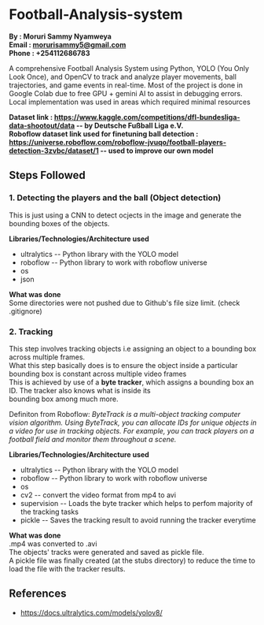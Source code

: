 # Football-Analysis-system

**By : Moruri Sammy Nyamweya**\
**Email : morurisammy5@gmail.com**\
**Phone : +254112686783**

A comprehensive Football Analysis System using Python, YOLO (You Only Look Once), and OpenCV to track and analyze player movements, ball trajectories, and game events in real-time.
Most of the project is done in Google Colab due to free GPU + gemini AI to assist in debugging errors.\
Local implementation was used in areas which required minimal resources

**Dataset link : https://www.kaggle.com/competitions/dfl-bundesliga-data-shootout/data -- by Deutsche Fußball Liga e.V.** \
**Roboflow dataset link used for finetuning ball detection : https://universe.roboflow.com/roboflow-jvuqo/football-players-detection-3zvbc/dataset/1 -- used to improve our own model**

## Steps Followed

### 1. Detecting the players and the ball (Object detection)

This is just using a CNN to detect ocjects in the image and generate the bounding boxes of the objects.

**Libraries/Technologies/Architecture used**

- ultralytics -- Python library with the YOLO model
- roboflow -- Python library to work with roboflow universe
- os
- json

**What was done** \
Some directories were not pushed due to Github's file size limit. (check .gitignore)

### 2. Tracking

This step involves tracking objects i.e assigning an object to a bounding box across multiple frames.\
What this step basically does is to ensure the object inside a particular bounding box is constant across multiple video frames\
This is achieved by use of a **byte tracker**, which assigns a bounding box an ID. The tracker also knows what is inside its\
bounding box among much more.

Definiton from Roboflow: _ByteTrack is a multi-object tracking computer vision algorithm. Using ByteTrack, you can allocate IDs for unique objects in a video for use in tracking objects. For example, you can track players on a football field and monitor them throughout a scene._

**Libraries/Technologies/Architecture used**

- ultralytics -- Python library with the YOLO model
- roboflow -- Python library to work with roboflow universe
- os
- cv2 -- convert the video format from mp4 to avi
- supervision -- Loads the byte tracker which helps to perfom majority of the tracking tasks
- pickle -- Saves the tracking result to avoid running the tracker everytime

**What was done** \
.mp4 was converted to .avi\
The objects' tracks were generated and saved as pickle file.\
A pickle file was finally created (at the stubs directory) to reduce the time to load the file with the tracker results.

## References

- https://docs.ultralytics.com/models/yolov8/
